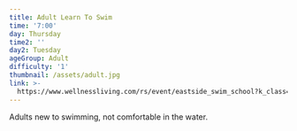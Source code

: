 ```yaml
---
title: Adult Learn To Swim
time: '7:00'
day: Thursday
time2: ''
day2: Tuesday
ageGroup: Adult
difficulty: '1'
thumbnail: /assets/adult.jpg
link: >-
  https://www.wellnessliving.com/rs/event/eastside_swim_school?k_class=93118&k_class_tab=10915
---
```

Adults new to swimming, not comfortable in the water.

